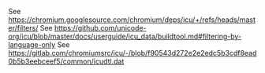 See https://chromium.googlesource.com/chromium/deps/icu/+/refs/heads/master/filters/
See https://github.com/unicode-org/icu/blob/master/docs/userguide/icu_data/buildtool.md#filtering-by-language-only
See https://gitlab.com/chromiumsrc/icu/-/blob/f90543d272e2e2edc5b3cdf8ead0b5b3eebceef5/common/icudtl.dat
